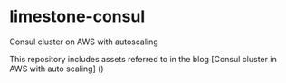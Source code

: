 # limestone-consul
Consul cluster on AWS with autoscaling

This repository includes assets referred to in the blog [Consul cluster in AWS with auto scaling] ()
